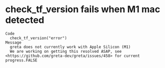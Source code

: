 # check_tf_version fails when M1 mac detected

    Code
      check_tf_version("error")
    Message
      greta does not currently work with Apple Silicon (M1)
      We are working on getting this resolved ASAP, see <https://github.com/greta-dev/greta/issues/458> for current progress.FALSE

